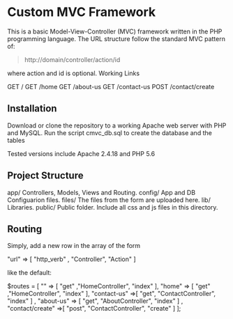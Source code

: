 Custom MVC Framework
====================
This is a  basic Model-View-Controller (MVC) framework written in the PHP programming language. The URL structure follow the standard MVC pattern of: 
> http://domain/controller/action/id

where action and id is optional. Working Links

GET  /
GET  /home
GET  /about-us
GET  /contact-us
POST /contact/create

Installation
------------

Download or clone the repository to a working Apache web server with PHP and MySQL. 
Run the script cmvc_db.sql to create the database and the tables 

Tested versions include Apache 2.4.18 and PHP 5.6

Project Structure
-----------------

app/    Controllers, Models, Views and Routing.
config/ App and DB Configuarion files.
files/  The files from the form are uploaded here. 
lib/    Libraries.
public/ Public folder. Include all css and js files in this directory.
  
Routing
-------
Simply, add a new row in the array of the form 

"url" => [ "http_verb" , "Controller", "Action" ]

like the default:

$routes = [
    "" => [ "get" ,"HomeController", "index" ],
    "home" => [ "get" ,"HomeController", "index" ],
    "contact-us" =>[ "get", "ContactController", "index" ] ,
    "about-us" => [ "get", "AboutController", "index" ] ,
    "contact/create" =>[ "post", "ContactController", "create" ]
];